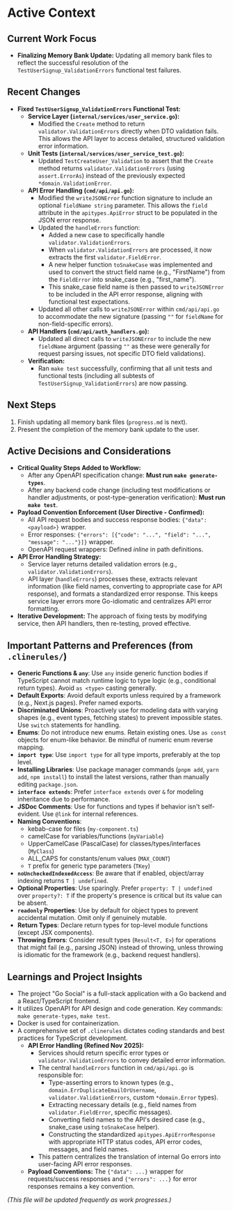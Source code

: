 # Active Context

## Current Work Focus

- **Finalizing Memory Bank Update:** Updating all memory bank files to reflect the successful resolution of the `TestUserSignup_ValidationErrors` functional test failures.

## Recent Changes

- **Fixed `TestUserSignup_ValidationErrors` Functional Test:**
    - **Service Layer (`internal/services/user_service.go`):**
        - Modified the `Create` method to return `validator.ValidationErrors` directly when DTO validation fails. This allows the API layer to access detailed, structured validation error information.
    - **Unit Tests (`internal/services/user_service_test.go`):**
        - Updated `TestCreateUser_Validation` to assert that the `Create` method returns `validator.ValidationErrors` (using `assert.ErrorAs`) instead of the previously expected `*domain.ValidationError`.
    - **API Error Handling (`cmd/api/api.go`):**
        - Modified the `writeJSONError` function signature to include an optional `fieldName string` parameter. This allows the `field` attribute in the `apitypes.ApiError` struct to be populated in the JSON error response.
        - Updated the `handleErrors` function:
            - Added a new case to specifically handle `validator.ValidationErrors`.
            - When `validator.ValidationErrors` are processed, it now extracts the first `validator.FieldError`.
            - A new helper function `toSnakeCase` was implemented and used to convert the struct field name (e.g., "FirstName") from the `FieldError` into snake_case (e.g., "first_name").
            - This snake_case field name is then passed to `writeJSONError` to be included in the API error response, aligning with functional test expectations.
        - Updated all other calls to `writeJSONError` within `cmd/api/api.go` to accommodate the new signature (passing `""` for `fieldName` for non-field-specific errors).
    - **API Handlers (`cmd/api/auth_handlers.go`):**
        - Updated all direct calls to `writeJSONError` to include the new `fieldName` argument (passing `""` as these were generally for request parsing issues, not specific DTO field validations).
    - **Verification:**
        - Ran `make test` successfully, confirming that all unit tests and functional tests (including all subtests of `TestUserSignup_ValidationErrors`) are now passing.

## Next Steps

1.  Finish updating all memory bank files (`progress.md` is next).
2.  Present the completion of the memory bank update to the user.

## Active Decisions and Considerations

- **Critical Quality Steps Added to Workflow:**
    - After any OpenAPI specification change: **Must run `make generate-types`**.
    - After any backend code change (including test modifications or handler adjustments, or post-type-generation verification): **Must run `make test`**.
- **Payload Convention Enforcement (User Directive - Confirmed):**
    - All API request bodies and success response bodies: `{"data": <payload>}` wrapper.
    - Error responses: `{"errors": [{"code": "...", "field": "...", "message": "..."}]}` wrapper.
    - OpenAPI request wrappers: Defined *inline* in path definitions.
- **API Error Handling Strategy:**
    - Service layer returns detailed validation errors (e.g., `validator.ValidationErrors`).
    - API layer (`handleErrors`) processes these, extracts relevant information (like field names, converting to appropriate case for API response), and formats a standardized error response. This keeps service layer errors more Go-idiomatic and centralizes API error formatting.
- **Iterative Development:** The approach of fixing tests by modifying service, then API handlers, then re-testing, proved effective.

## Important Patterns and Preferences (from `.clinerules/`)

*   **Generic Functions & `any`**: Use `any` inside generic function bodies if TypeScript cannot match runtime logic to type logic (e.g., conditional return types). Avoid `as <type>` casting generally.
*   **Default Exports**: Avoid default exports unless required by a framework (e.g., Next.js pages). Prefer named exports.
*   **Discriminated Unions**: Proactively use for modeling data with varying shapes (e.g., event types, fetching states) to prevent impossible states. Use `switch` statements for handling.
*   **Enums**: Do not introduce new enums. Retain existing ones. Use `as const` objects for enum-like behavior. Be mindful of numeric enum reverse mapping.
*   **`import type`**: Use `import type` for all type imports, preferably at the top level.
*   **Installing Libraries**: Use package manager commands (`pnpm add`, `yarn add`, `npm install`) to install the latest versions, rather than manually editing `package.json`.
*   **`interface extends`**: Prefer `interface extends` over `&` for modeling inheritance due to performance.
*   **JSDoc Comments**: Use for functions and types if behavior isn't self-evident. Use `@link` for internal references.
*   **Naming Conventions**:
    *   kebab-case for files (`my-component.ts`)
    *   camelCase for variables/functions (`myVariable`)
    *   UpperCamelCase (PascalCase) for classes/types/interfaces (`MyClass`)
    *   ALL_CAPS for constants/enum values (`MAX_COUNT`)
    *   `T` prefix for generic type parameters (`TKey`)
*   **`noUncheckedIndexedAccess`**: Be aware that if enabled, object/array indexing returns `T | undefined`.
*   **Optional Properties**: Use sparingly. Prefer `property: T | undefined` over `property?: T` if the property's presence is critical but its value can be absent.
*   **`readonly` Properties**: Use by default for object types to prevent accidental mutation. Omit only if genuinely mutable.
*   **Return Types**: Declare return types for top-level module functions (except JSX components).
*   **Throwing Errors**: Consider result types (`Result<T, E>`) for operations that might fail (e.g., parsing JSON) instead of throwing, unless throwing is idiomatic for the framework (e.g., backend request handlers).

## Learnings and Project Insights

- The project "Go Social" is a full-stack application with a Go backend and a React/TypeScript frontend.
- It utilizes OpenAPI for API design and code generation. Key commands: `make generate-types`, `make test`.
- Docker is used for containerization.
- A comprehensive set of `.clinerules` dictates coding standards and best practices for TypeScript development.
    - **API Error Handling (Refined Nov 2025):**
        - Services should return specific error types or `validator.ValidationErrors` to convey detailed error information.
        - The central `handleErrors` function in `cmd/api/api.go` is responsible for:
            - Type-asserting errors to known types (e.g., `domain.ErrDuplicateEmailOrUsername`, `validator.ValidationErrors`, custom `*domain.Error` types).
            - Extracting necessary details (e.g., field names from `validator.FieldError`, specific messages).
            - Converting field names to the API's desired case (e.g., snake_case using `toSnakeCase` helper).
            - Constructing the standardized `apitypes.ApiErrorResponse` with appropriate HTTP status codes, API error codes, messages, and field names.
        - This pattern centralizes the translation of internal Go errors into user-facing API error responses.
    - **Payload Conventions:** The `{"data": ...}` wrapper for requests/success responses and `{"errors": ...}` for error responses remains a key convention.

*(This file will be updated frequently as work progresses.)*
